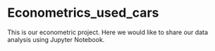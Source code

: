 # Econometrics_used_cars
This is our econometric project. Here we would like to share our data analysis using Jupyter Notebook.
